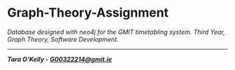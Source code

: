 # Graph-Theory-Assignment
*Database designed with neo4j for the GMIT timetabling system. Third Year, Graph Theory, Software Development.*

-----

__*Tara O'Kelly - G00322214@gmit.ie*__